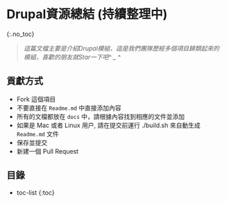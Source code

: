 Drupal資源總結 (持續整理中)
=====================

{:.no_toc}

> *這篇文檔主要是介紹Drupal模組，這是我們團隊歷經多個項目歸類起來的模組，喜歡的朋友就Star一下吧^ _ ^*



## 貢獻方式

+ Fork 這個項目
+ 不要直接在 `Readme.md` 中直接添加內容
+ 所有的文檔都放在 `docs` 中，請根據內容找到相應的文件並添加
+ 如果是 Mac 或者 Linux 用户, 請在提交前運行 ./build.sh 來自動生成 `Readme.md` 文件
+ 保存並提交
+ 新建一個 Pull Request

## 目錄

+ toc-list
{:toc}
